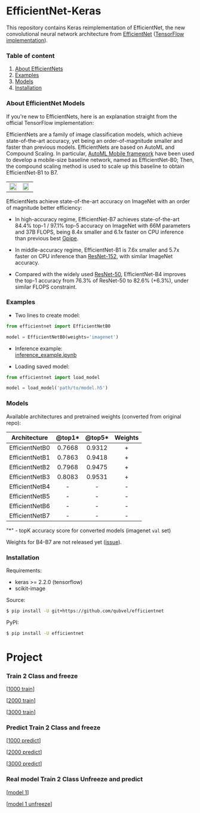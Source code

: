 # EfficientNet-Keras

This repository contains Keras reimplementation of EfficientNet, the new convolutional neural network architecture from [EfficientNet](https://arxiv.org/abs/1905.11946) ([TensorFlow implementation](https://github.com/tensorflow/tpu/tree/master/models/official/efficientnet)). 

### Table of content
 1. [About EfficientNets](#about)
 2. [Examples](#examples)
 3. [Models](#models) 
 4. [Installation](#installation)


### About EfficientNet Models <a name="about"></a>

If you're new to EfficientNets, here is an explanation straight from the official TensorFlow implementation: 

EfficientNets are a family of image classification models, which achieve state-of-the-art accuracy, yet being an order-of-magnitude smaller and faster than previous models. EfficientNets are based on AutoML and Compound Scaling. In particular, [AutoML Mobile framework](https://ai.googleblog.com/2018/08/mnasnet-towards-automating-design-of.html) have been used to develop a mobile-size baseline network, named as EfficientNet-B0; Then, the compound scaling method is used to scale up this baseline to obtain EfficientNet-B1 to B7.

<table border="0">
<tr>
    <td>
    <img src="https://raw.githubusercontent.com/tensorflow/tpu/master/models/official/efficientnet/g3doc/params.png" width="100%" />
    </td>
    <td>
    <img src="https://raw.githubusercontent.com/tensorflow/tpu/master/models/official/efficientnet/g3doc/flops.png", width="90%" />
    </td>
</tr>
</table>

EfficientNets achieve state-of-the-art accuracy on ImageNet with an order of magnitude better efficiency:


* In high-accuracy regime, EfficientNet-B7 achieves state-of-the-art 84.4% top-1 / 97.1% top-5 accuracy on ImageNet with 66M parameters and 37B FLOPS, being 8.4x smaller and 6.1x faster on CPU inference than previous best [Gpipe](https://arxiv.org/abs/1811.06965).

* In middle-accuracy regime, EfficientNet-B1 is 7.6x smaller and 5.7x faster on CPU inference than [ResNet-152](https://arxiv.org/abs/1512.03385), with similar ImageNet accuracy.

* Compared with the widely used [ResNet-50](https://arxiv.org/abs/1512.03385), EfficientNet-B4 improves the top-1 accuracy from 76.3% of ResNet-50 to 82.6% (+6.3%), under similar FLOPS constraint.

### Examples <a name="examples"></a>

 - Two lines to create model:

```python
from efficientnet import EfficientNetB0

model = EfficientNetB0(weights='imagenet')

```

 - Inference example:  
 [inference_example.ipynb](https://github.com/qubvel/efficientnet/blob/master/examples/inference_exmaple.ipynb)

 - Loading saved model:
 
```python
from efficientnet import load_model

model = load_model('path/to/model.h5')
```

### Models <a name="models"></a>

Available architectures and pretrained weights (converted from original repo):

| Architecture   | @top1*| @top5*| Weights |
|----------------|:-----:|:-----:|:-------:|
| EfficientNetB0 |0.7668 |0.9312 |    +    |
| EfficientNetB1 |0.7863 |0.9418 |    +    |
| EfficientNetB2 |0.7968 |0.9475 |    +    |
| EfficientNetB3 |0.8083 |0.9531 |    +    |
| EfficientNetB4 |   -   |  -    |    -    |
| EfficientNetB5 |   -   |  -    |    -    |
| EfficientNetB6 |   -   |  -    |    -    |
| EfficientNetB7 |   -   |  -    |    -    |

"*" - topK accuracy score for converted models (imagenet `val` set) 
 
Weights for B4-B7 are not released yet ([issue](https://github.com/tensorflow/tpu/issues/377)).

### Installation <a name="installation"></a>

Requirements:
 - keras >= 2.2.0 (tensorflow)
 - scikit-image

Source:

```bash
$ pip install -U git+https://github.com/qubvel/efficientnet
```

PyPI:

```bash
$ pip install -U efficientnet
```

# Project

### Train 2 Class and freeze
[[1000 train](https://github.com/kittikhun62/efficientnet_keras_transfer_learning/blob/master/2Class.ipynb)]

[[2000 train](https://github.com/kittikhun62/efficientnet_keras_transfer_learning/blob/master/2Class_2000.ipynb)]

[[3000 train](https://github.com/kittikhun62/efficientnet_keras_transfer_learning/blob/master/2Class_3000.ipynb)]


### Predict Train 2 Class and freeze

[[1000 predict](https://github.com/kittikhun62/efficientnet_keras_transfer_learning/blob/master/test_2_class.ipynb)]

[[2000 predict](https://github.com/kittikhun62/efficientnet_keras_transfer_learning/blob/master/test_2_class_2.ipynb)]

[[3000 predict](https://github.com/kittikhun62/efficientnet_keras_transfer_learning/blob/master/test_2_class_3.ipynb)]


### Real model Train 2 Class  Unfreeze and predict
[[model 1](https://github.com/kittikhun62/efficientnet_keras_transfer_learning/blob/master/2class_test_datanew_nsc.ipynb)]

[[model 1 unfreeze](https://github.com/kittikhun62/efficientnet_keras_transfer_learning/blob/master/UNfreeze_test_2_class_datanew_nsc.ipynb)]



